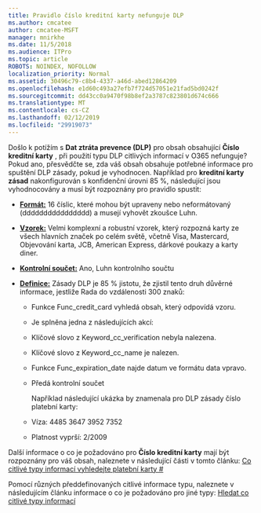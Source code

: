 ```yaml
---
title: Pravidlo číslo kreditní karty nefunguje DLP
ms.author: cmcatee
author: cmcatee-MSFT
manager: mnirkhe
ms.date: 11/5/2018
ms.audience: ITPro
ms.topic: article
ROBOTS: NOINDEX, NOFOLLOW
localization_priority: Normal
ms.assetid: 30496c79-c8b4-4337-a46d-abed12864209
ms.openlocfilehash: e1d60c493a27efb7f724d57051e21fad5bd0242f
ms.sourcegitcommit: dd43cc0a9470f98b8ef2a3787c823801d674c666
ms.translationtype: MT
ms.contentlocale: cs-CZ
ms.lasthandoff: 02/12/2019
ms.locfileid: "29919073"
---
```

Došlo k potížím s **Dat ztráta prevence (DLP)** pro obsah obsahující **Číslo kreditní karty** , při použití typu DLP citlivých informací v O365 nefunguje? Pokud ano, přesvědčte se, zda váš obsah obsahuje potřebné informace pro spuštění DLP zásady, pokud je vyhodnocen. Například pro **kreditní karty zásad** nakonfigurován s konfidenční úrovni 85 %, následující jsou vyhodnocovány a musí být rozpoznány pro pravidlo spustit: 
  
- **[Formát:](https://docs.microsoft.com/office365/securitycompliance/what-the-sensitive-information-types-look-for#format-19)** 16 číslic, které mohou být upraveny nebo neformátovaný (dddddddddddddddd) a musejí vyhovět zkoušce Luhn. 
    
- **[Vzorek:](https://docs.microsoft.com/office365/securitycompliance/what-the-sensitive-information-types-look-for#pattern-19)** Velmi komplexní a robustní vzorek, který rozpozná karty ze všech hlavních značek po celém světě, včetně Visa, Mastercard, Objevování karta, JCB, American Express, dárkové poukazy a karty diner. 
    
- **[Kontrolní součet:](https://docs.microsoft.com/office365/securitycompliance/what-the-sensitive-information-types-look-for#checksum-19)** Ano, Luhn kontrolního součtu 
    
- **[Definice:](https://docs.microsoft.com/office365/securitycompliance/what-the-sensitive-information-types-look-for#definition-19)** Zásady DLP je 85 % jistotu, že zjistil tento druh důvěrné informace, jestliže Rada do vzdálenosti 300 znaků: 
    
  - Funkce Func_credit_card vyhledá obsah, který odpovídá vzoru.
    
  - Je splněna jedna z následujících akcí: 
    
  - Klíčové slovo z Keyword_cc_verification nebyla nalezena.
    
  - Klíčové slovo z Keyword_cc_name je nalezen.
    
  - Funkce Func_expiration_date najde datum ve formátu data vpravo.
    
  - Předá kontrolní součet
    
    Například následující ukázka by znamenala pro DLP zásady číslo platební karty:
    
  - Víza: 4485 3647 3952 7352 
    
  - Platnost vyprší: 2/2009
    
Další informace o co je požadováno pro **Číslo kreditní karty** mají být rozpoznány pro váš obsah, naleznete v následující části v tomto článku: [Co citlivé typy informací vyhledejte platební karty #](https://docs.microsoft.com/office365/securitycompliance/what-the-sensitive-information-types-look-for#credit-card-number)
  
Pomocí různých předdefinovaných citlivé informace typu, naleznete v následujícím článku informace o co je požadováno pro jiné typy: [Hledat co citlivé typy informací](https://docs.microsoft.com/office365/securitycompliance/what-the-sensitive-information-types-look-for)
  

